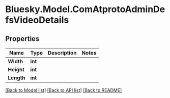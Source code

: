 # Bluesky.Model.ComAtprotoAdminDefsVideoDetails

## Properties

Name | Type | Description | Notes
------------ | ------------- | ------------- | -------------
**Width** | **int** |  | 
**Height** | **int** |  | 
**Length** | **int** |  | 

[[Back to Model list]](../README.md#documentation-for-models) [[Back to API list]](../README.md#documentation-for-api-endpoints) [[Back to README]](../README.md)

